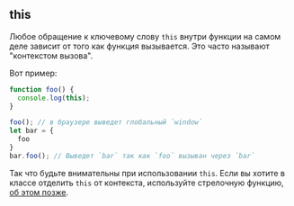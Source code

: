 ## this

Любое обращение к ключевому слову `this` внутри функции на самом деле зависит от того как функция вызывается. Это часто называют "контекстом вызова".

Вот пример:

```ts
function foo() {
  console.log(this);
}

foo(); // в браузере выведет глобальный `window`
let bar = {
  foo
}
bar.foo(); // Выведет `bar` так как `foo` вызыван через `bar`
```

Так что будьте внимательны при использовании `this`. Если вы хотите в классе отделить `this` от контекста, используйте стрелочную функцию, [об этом позже][arrow].

[arrow]:../arrow-functions.md
